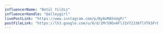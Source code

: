 ```yaml
---
influencerName: "Betül Yildiz"
influencerHandle: "@alleygirl"
livePostLink: "https://www.instagram.com/p/By8oMA5nUgP/"
postFileLink: "https://lh3.google.com/u/0/d/1MrS9OvAFlJ1V72J36flVTkSFrDLEIYsw"
---
```

